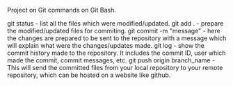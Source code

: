 Project on Git commands on Git Bash.

git status - list all the files which were modified/updated.
git add . - prepare the modified/updated files for commiting.
git commit -m "message" - here the changes are prepared to be sent to the repository with a message which will explain what were the changes/updates made.
git log - show the commit history made to the repository. It includes the commit ID, user which made the commit, commit messages, etc.
git push origin branch_name - This will send the committed files from your local repository to your remote repository, which can be hosted on a website like github.